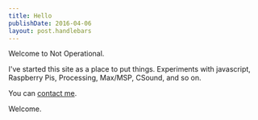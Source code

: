 ```yaml
---
title: Hello
publishDate: 2016-04-06
layout: post.handlebars
---
```

Welcome to Not Operational.

I've started this site as a place to put things. Experiments with javascript, Raspberry Pis, Processing, Max/MSP, CSound, and so on.

You can [contact me].

Welcome.

[1]: http://notoperational.com
[contact me]: /contact
